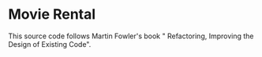Movie Rental
===========

This source code follows Martin Fowler's book " Refactoring, Improving the Design of Existing Code".
